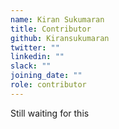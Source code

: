 ```yaml
---
name: Kiran Sukumaran
title: Contributor
github: Kiransukumaran
twitter: ""
linkedin: ""
slack: ""
joining_date: ""
role: contributor
---
```


Still waiting for this
